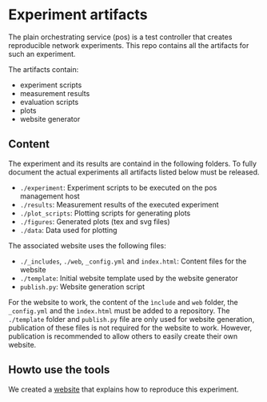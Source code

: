 # Experiment artifacts

The plain orchestrating service (pos) is a test controller that creates reproducible network experiments.
This repo contains all the artifacts for such an experiment.

The artifacts contain:

* experiment scripts
* measurement results
* evaluation scripts
* plots
* website generator

## Content

The experiment and its results are containd in the following folders.
To fully document the actual experiments all artifacts listed below must be released.

* `./experiment`: Experiment scripts to be executed on the pos management host
* `./results`: Measurement results of the executed experiment
* `./plot_scripts`: Plotting scripts for generating plots
* `./figures`: Generated plots (tex and svg files)
* `./data`: Data used for plotting

The associated website uses the following files:

* `./_includes`, `./web`, `_config.yml` and `index.html`: Content files for the website
* `./template`: Initial website template used by the website generator
* `publish.py`: Website generation script

For the website to work, the content of the `ìnclude` and `web` folder, the `_config.yml` and the `ìndex.html` must be added to a repository.
The `./template` folder and `publish.py` file are only used for website generation, publication of these files is not required for the website to work.
However, publication is recommended to allow others to easily create their own website.

## Howto use the tools

We created a [website](https://gallenmu.github.io/pos-artifacts) that explains how to reproduce this experiment.

